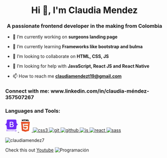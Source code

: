 <h1 align="center">Hi 👋, I'm Claudia Mendez</h1>
<h3 align="center">A passionate frontend developer in the making from Colombia</h3>

- 🔭 I’m currently working on **surgeons landing page**

- 🌱 I’m currently learning **Frameworks like bootstrap and bulma**

- 👯 I’m looking to collaborate on **HTML, CSS, JS**

- 🤝 I’m looking for help with **JavaScript, React JS and React Native**

- 📫 How to reach me **claudiamendezt19@gmail.com**

<h3 align="left">Connect with me: www.linkedin.com/in/claudia-méndez-357507267 </h3>
<p align="left">
</p>

<h3 align="left">Languages and Tools:</h3>
<p align="left"> <a href="https://getbootstrap.com" target="_blank" rel="noreferrer"> <img src="https://raw.githubusercontent.com/devicons/devicon/master/icons/bootstrap/bootstrap-plain-wordmark.svg" alt="bootstrap" width="40" height="40"/> </a> <a href="https://www.w3.org/html/" target="_blank" rel="noreferrer"> <img src="https://raw.githubusercontent.com/devicons/devicon/master/icons/html5/html5-original-wordmark.svg" alt="html5" width="40" height="40"/> <img src="https://cdn.jsdelivr.net/gh/devicons/devicon/icons/css3/css3-original.svg" alt="css3" width="40" height="40" /> <img src="https://cdn.jsdelivr.net/gh/devicons/devicon/icons/git/git-original.svg" alt="git" width="40" height="40"/> 
  <img src="https://cdn.jsdelivr.net/gh/devicons/devicon/icons/github/github-original-wordmark.svg" alt="github" width="40" height="40" /> 
  <img src="https://cdn.jsdelivr.net/gh/devicons/devicon/icons/javascript/javascript-original.svg" alt="js" width="40" height="40" />
  <img src="https://cdn.jsdelivr.net/gh/devicons/devicon/icons/react/react-original-wordmark.svg" alt="react" width="40" height="40" />
  <img src="https://cdn.jsdelivr.net/gh/devicons/devicon/icons/sass/sass-original.svg" alt="sass" width="40" height="40" /> </a> </p> 

<p><img align="center" src="https://github-readme-stats.vercel.app/api/top-langs?username=claudiamendez7&show_icons=true&locale=en&layout=compact" alt="claudiamendez7" /></p>

Check this out [Youtube](https://youtu.be/6Q21YZ06F_I)
![Programación](https://media.gcflearnfree.org/content/5c2cc560ff2bfb109854faca_01_02_2019/comandos%20de%20programacion_IMG.png)
